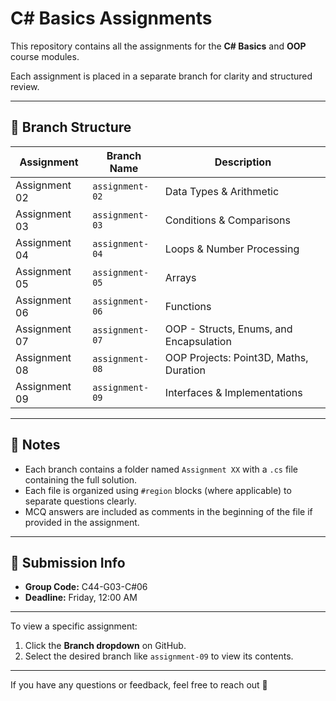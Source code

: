 # C# Basics Assignments

This repository contains all the assignments for the **C# Basics** and **OOP** course modules.

Each assignment is placed in a separate branch for clarity and structured review.

---

## 🌿 Branch Structure

| Assignment     | Branch Name       | Description                           |
|----------------|-------------------|---------------------------------------|
| Assignment 02  | `assignment-02`   | Data Types & Arithmetic               |
| Assignment 03  | `assignment-03`   | Conditions & Comparisons              |
| Assignment 04  | `assignment-04`   | Loops & Number Processing             |
| Assignment 05  | `assignment-05`   | Arrays                                |
| Assignment 06  | `assignment-06`   | Functions                             |
| Assignment 07  | `assignment-07`   | OOP - Structs, Enums, and Encapsulation |
| Assignment 08  | `assignment-08`   | OOP Projects: Point3D, Maths, Duration |
| Assignment 09  | `assignment-09`   | Interfaces & Implementations          |

---

## 📝 Notes

- Each branch contains a folder named `Assignment XX` with a `.cs` file containing the full solution.
- Each file is organized using `#region` blocks (where applicable) to separate questions clearly.
- MCQ answers are included as comments in the beginning of the file if provided in the assignment.

---

## 📌 Submission Info

- **Group Code:** C44-G03-C#06  
- **Deadline:** Friday, 12:00 AM

---

To view a specific assignment:
1. Click the **Branch dropdown** on GitHub.
2. Select the desired branch like `assignment-09` to view its contents.

---

If you have any questions or feedback, feel free to reach out 🙌
